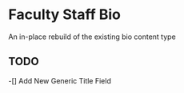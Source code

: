 # Faculty Staff Bio

An in-place rebuild of the existing bio content type

## TODO

-[] Add New Generic Title Field